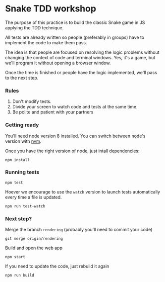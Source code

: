 # Snake TDD workshop
The purpose of this practice is to build the classic Snake game in JS applying the TDD technique.

All tests are already written so people (preferably in groups) have to implement the code to make them pass.

The idea is that people are focused on resolving the logic problems without changing the context of code and terminal windows. Yes, it's a game, but we'll program it without opening a browser window.

Once the time is finished or people have the logic implemented, we'll pass to the next step.

### Rules
1. Don't modify tests.
2. Divide your screen to watch code and tests at the same time.
3. Be polite and patient with your partners

### Getting ready
You'll need node version 8 installed. You can switch between node's version with [nvm](https://github.com/creationix/nvm).

Once you have the right version of node, just intall dependencies:

```
npm install
```

### Running tests
```
npm test
```
Hoever we encourage to use the `watch` version to launch tests automatically every time a file is updated.

```
npm run test-watch
```

### Next step?
Merge the branch `rendering` (probably you'll need to commit your code)
```
git merge origin/rendering
```

Build and open the web app
```
npm start
```

If you need to update the code, just rebuild it again
```
npm run build
```
